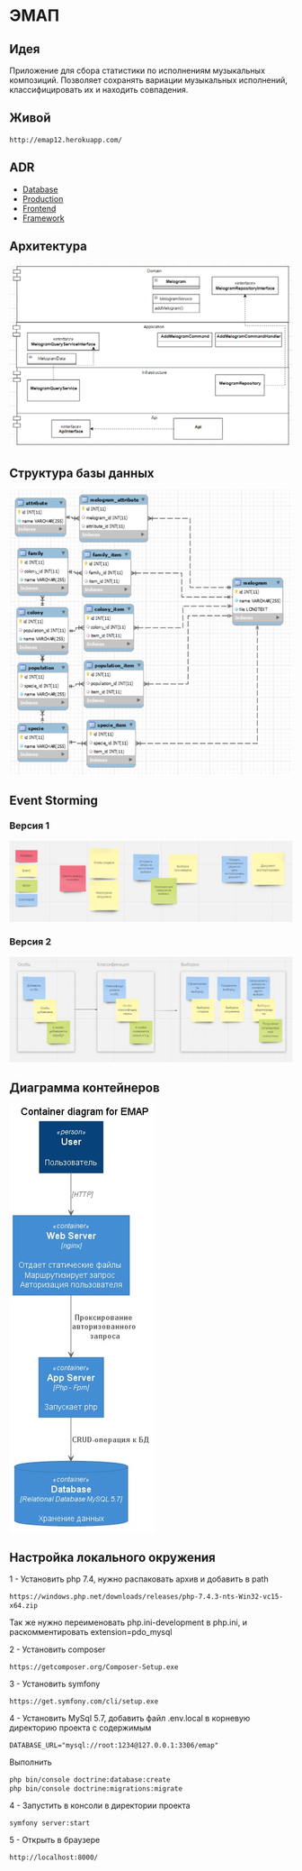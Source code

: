 # ЭМАП

## Идея
Приложение для сбора статистики по исполнениям музыкальных композиций. Позволяет сохранять вариации музыкальных исполнений, классифицировать их и находить совпадения.

## Живой
```
http://emap12.herokuapp.com/
```

## ADR

* [Database](/docs/database_server.md)
* [Production](/docs/production.md)
* [Frontend](/docs/frontend.md)
* [Framework](/docs/server_framework.md)

## Архитектура
![Architecture](/docs/architecture.png)

## Структура базы данных
![DB schema](/docs/db_schema.png)

## Event Storming
### Версия 1
![Event Storming 1](/docs/event_storming1.png)
### Версия 2
![Event Storming 2](/docs/event_storming2.png)


## Диаграмма контейнеров
![Диаграмма контейнеров](/docs/containers.jpg)

## Настройка локального окружения

1 - Установить php 7.4, нужно распаковать архив и добавить в path
```
https://windows.php.net/downloads/releases/php-7.4.3-nts-Win32-vc15-x64.zip
```
Так же нужно переименовать php.ini-development в php.ini, и раскомментировать extension=pdo_mysql

2 - Установить composer 
```
https://getcomposer.org/Composer-Setup.exe
```
3 - Установить symfony
```
https://get.symfony.com/cli/setup.exe
```
4 - Установить MySql 5.7, добавить файл .env.local в корневую директорию проекта с содержимым
```
DATABASE_URL="mysql://root:1234@127.0.0.1:3306/emap"
```
Выполнить
```
php bin/console doctrine:database:create
php bin/console doctrine:migrations:migrate
```

4 - Запустить в консоли в директории проекта
```
symfony server:start
```
5 - Открыть в браузере
```
http://localhost:8000/
```